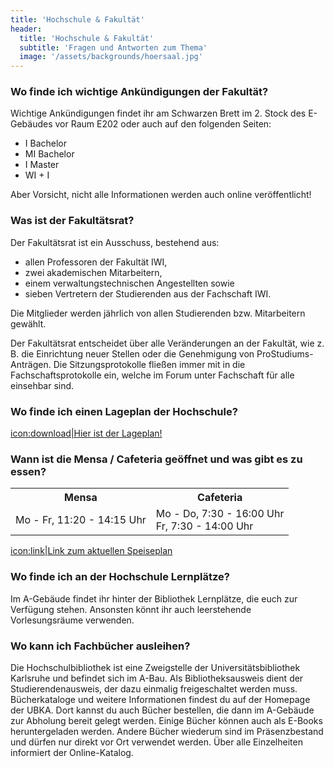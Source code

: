 ```yaml
---
title: 'Hochschule & Fakultät'
header:
  title: 'Hochschule & Fakultät'
  subtitle: 'Fragen und Antworten zum Thema'
  image: '/assets/backgrounds/hoersaal.jpg'
---
```

### Wo finde ich wichtige Ankündigungen der Fakultät?

Wichtige Ankündigungen findet ihr am Schwarzen Brett im 2. Stock des E-Gebäudes
vor Raum E202 oder auch auf den folgenden Seiten:

* I Bachelor
* MI Bachelor
* I Master
* WI + I

Aber Vorsicht, nicht alle Informationen werden auch online veröffentlicht!

### Was ist der Fakultätsrat?

Der Fakultätsrat ist ein Ausschuss, bestehend aus:

* allen Professoren der Fakultät IWI,
* zwei akademischen Mitarbeitern,
* einem verwaltungstechnischen Angestellten sowie
* sieben Vertretern der Studierenden aus der Fachschaft IWI.

Die Mitglieder werden jährlich von allen Studierenden bzw. Mitarbeitern gewählt.

Der Fakultätsrat entscheidet über alle Veränderungen an der Fakultät, wie z. B.
die Einrichtung neuer Stellen oder die Genehmigung von ProStudiums-Anträgen. Die
Sitzungsprotokolle fließen immer mit in die Fachschaftsprotokolle ein, welche im
Forum unter Fachschaft für alle einsehbar sind.

### Wo finde ich einen Lageplan der Hochschule?

[icon:download|Hier ist der Lageplan!](https://www.h-ka.de/standorte)

### Wann ist die Mensa / Cafeteria geöffnet und was gibt es zu essen?

<div class="table-responsive">
    <table>
        <tr>
            <th>Mensa</th>
            <th>Cafeteria</th>
        </tr>
        <tr>
            <td>Mo - Fr, 11:20 - 14:15 Uhr</td>
            <td>Mo - Do, 7:30 - 16:00 Uhr<br />Fr, 7:30 - 14:00 Uhr</td>
        </tr>
    </table>
</div>

[icon:link|Link zum aktuellen Speiseplan](https://www.sw-ka.de/de/essen/)

### Wo finde ich an der Hochschule Lernplätze?

Im A-Gebäude findet ihr hinter der Bibliothek Lernplätze, die euch zur Verfügung
stehen. Ansonsten könnt ihr auch leerstehende Vorlesungsräume verwenden.

### Wo kann ich Fachbücher ausleihen?

Die Hochschulbibliothek ist eine Zweigstelle der Universitätsbibliothek
Karlsruhe und befindet sich im A-Bau. Als Bibliotheksausweis dient der
Studierendenausweis, der dazu einmalig freigeschaltet werden muss.
Bücherkataloge und weitere Informationen findest du auf der Homepage der UBKA.
Dort kannst du auch Bücher bestellen, die dann im A-Gebäude zur Abholung bereit
gelegt werden. Einige Bücher können auch als E-Books heruntergeladen werden.
Andere Bücher wiederum sind im Präsenzbestand und dürfen nur direkt vor Ort
verwendet werden. Über alle Einzelheiten informiert der Online-Katalog.
